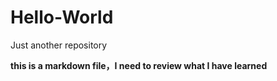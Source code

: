 # Hello-World
Just another repository

**this is a markdown file，I need to review what I have learned**
